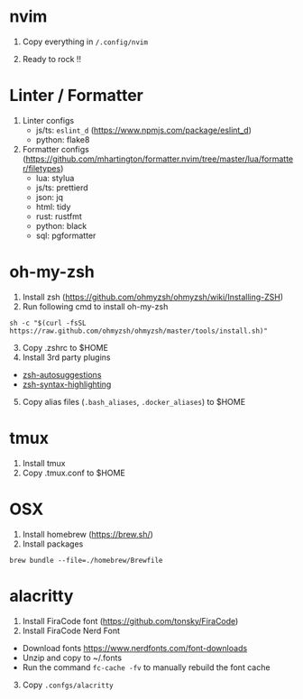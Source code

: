 # nvim
1. Copy everything in `/.config/nvim`

2. Ready to rock !!


# Linter / Formatter
1. Linter configs
    - js/ts: `eslint_d` (https://www.npmjs.com/package/eslint_d)
    - python: flake8
2. Formatter configs (https://github.com/mhartington/formatter.nvim/tree/master/lua/formatter/filetypes)
    - lua: stylua
    - js/ts: prettierd
    - json: jq
    - html: tidy
    - rust: rustfmt
    - python: black
    - sql: pgformatter


# oh-my-zsh
1. Install zsh (https://github.com/ohmyzsh/ohmyzsh/wiki/Installing-ZSH)
2. Run following cmd to install oh-my-zsh
```
sh -c "$(curl -fsSL https://raw.github.com/ohmyzsh/ohmyzsh/master/tools/install.sh)"
```
3. Copy .zshrc to $HOME
4. Install 3rd party plugins 
  - [zsh-autosuggestions](https://github.com/zsh-users/zsh-autosuggestions)
  - [zsh-syntax-highlighting](https://github.com/zsh-users/zsh-syntax-highlighting)
5. Copy alias files (`.bash_aliases`, `.docker_aliases`) to $HOME


# tmux
1. Install tmux
2. Copy .tmux.conf to $HOME


# OSX
1. Install homebrew (https://brew.sh/)
2. Install packages
```
brew bundle --file=./homebrew/Brewfile
```


# alacritty
1. Install FiraCode font (https://github.com/tonsky/FiraCode)
2. Install FiraCode Nerd Font
  - Download fonts https://www.nerdfonts.com/font-downloads
  - Unzip and copy to ~/.fonts
  - Run the command `fc-cache -fv` to manually rebuild the font cache
3. Copy `.confgs/alacritty`
